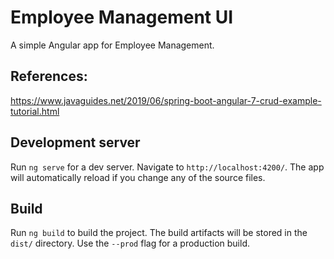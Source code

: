 # Employee Management UI

A simple Angular app for Employee Management.

## References:
https://www.javaguides.net/2019/06/spring-boot-angular-7-crud-example-tutorial.html

## Development server

Run `ng serve` for a dev server. Navigate to `http://localhost:4200/`. The app will automatically reload if you change any of the source files.

## Build

Run `ng build` to build the project. The build artifacts will be stored in the `dist/` directory. Use the `--prod` flag for a production build.
